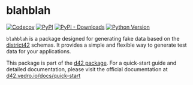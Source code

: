 # blahblah

[![Codecov](https://img.shields.io/codecov/c/github/tsv1/blahblah/master.svg?style=flat-square)](https://codecov.io/gh/tsv1/blahblah)
[![PyPI](https://img.shields.io/pypi/v/blahblah.svg?style=flat-square)](https://pypi.python.org/pypi/blahblah/)
[![PyPI - Downloads](https://img.shields.io/pypi/dm/blahblah?style=flat-square)](https://pypi.python.org/pypi/blahblah/)
[![Python Version](https://img.shields.io/pypi/pyversions/blahblah.svg?style=flat-square)](https://pypi.python.org/pypi/blahblah/)

`blahblah` is a package designed for generating fake data based on the [district42](https://github.com/tsv1/district42) schemas. It provides a simple and flexible way to generate test data for your applications.

This package is part of the [d42 package](https://pypi.org/project/d42/). For a quick-start guide and detailed documentation, please visit the official documentation at [d42.vedro.io/docs/quick-start](https://d42.vedro.io/docs/quick-start)

